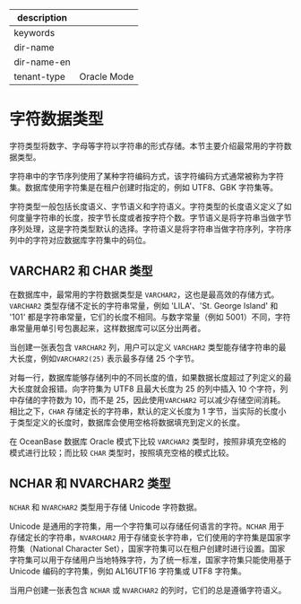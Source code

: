 |description||
|---|---|
|keywords||
|dir-name||
|dir-name-en||
|tenant-type|Oracle Mode|

# 字符数据类型 

​字符类型将数字、字母等字符以字符串的形式存储。本节主要介绍最常用的字符数据类型。

字符串中的字节序列使用了某种字符编码方式，该字符编码方式通常被称为字符集。数据库使用字符集是在租户创建时指定的，例如 UTF8、GBK 字符集等。

字符类型一般包括长度语义、字节语义和字符语义。字符类型的长度语义定义了如何度量字符串的长度，按字节长度或者按字符个数。字节语义是将字符串当做字节序列处理，这是字符类型默认的选择。字符语义是将字符串当做字符序列，字符序列中的字符对应数据库字符集中的码位。

## VARCHAR2 和 CHAR 类型 

在数据库中，最常用的字符数据类型是 `VARCHAR2`，这也是最高效的存储方式。`VARCHAR2` 类型存储不定长的字符串常量，例如 'LILA'、'St. George Island' 和 '101' 都是字符串常量，它们的长度不相同。与数字常量（例如 5001）不同，字符串常量用单引号包裹起来，这样数据库可以区分出两者。

当创建一张表包含 `VARCHAR2` 列，用户可以定义 `VARCHAR2` 类型能存储字符串的最大长度，例如`VARCHAR2(25)` 表示最多存储 25 个字节。

对每一行，数据库能够存储列中的不同长度的值，如果数据长度超过了列定义的最大长度就会报错。向字符集为 UTF8 且最大长度为 25 的列中插入 10 个字符，列中存储的字符数为 10，而不是 25，因此使用`VARCHAR2` 可以减少存储空间消耗。相比之下，`CHAR` 存储定长的字符串，默认的定义长度为 1 字节，当实际的长度小于类型定义的长度时，数据库会使用空格将数据填充到定义的长度。

在 OceanBase 数据库 Oracle 模式下比较 `VARCHAR2` 类型时，按照非填充空格的模式进行比较；而比较 `CHAR` 类型时，按照填充空格的模式比较。

## NCHAR 和 NVARCHAR2 类型 

`NCHAR` 和 `NVARCHAR2` 类型用于存储 Unicode 字符数据。

Unicode 是通用的字符集，用一个字符集可以存储任何语言的字符。`NCHAR` 用于存储定长的字符串，`NVARCHAR2` 用于存储变长字符串，它们使用的字符集是国家字符集（National Character Set），国家字符集可以在租户创建时进行设置。国家字符集可以用于存储用户当地特殊字符，为了统一标准，国家字符集只能使用基于 Unicode 编码的字符集，例如 AL16UTF16 字符集或 UTF8 字符集。

当用户创建一张表包含 `NCHAR` 或 `NVARCHAR2` 的列时，它们的总是遵循字符语义。

